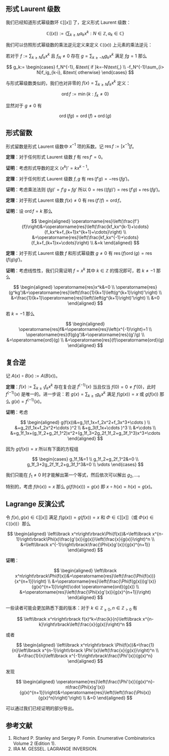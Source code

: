 ## 形式 Laurent 级数

我们已经知道形式幂级数环 $\mathbb{C}\left\lbrack\left\lbrack x\right\rbrack\right\rbrack$ 了，定义形式 Laurent 级数：

$$
\mathbb{C}\left(\left(x\right)\right):=\left\lbrace \sum_{k\geq N}a_kx^k : N\in\mathbb{Z},a_k\in \mathbb{C}\right\rbrace
$$

我们可以仿照形式幂级数的乘法逆元定义来定义 $\mathbb{C}\left(\left(x\right)\right)$ 上元素的乘法逆元：

若对于 $f:=\sum_{k\geq N}f_kx^k$ 且 $f_N\neq 0$ 存在 $g=\sum_{k\geq -N}g_kx^k$ 满足 $fg=1$ 那么

$$
g_k:=
\begin{cases}
f_N^{-1}, &\text{ if }k=-N\text{,} \\
-f_N^{-1}\sum_{i> N}f_ig_{k-i}, &\text{ otherwise}
\end{cases}
$$

与形式幂级数类似的，我们也对非零的 $f(x)=\sum_{k\geq N}f_kx^k$ 定义：

$$
\operatorname{ord} f:=\min\lbrace k:f_k\neq 0\rbrace
$$

显然对于 $g\neq 0$ 有

$$
\operatorname{ord} (fg)=\operatorname{ord}(f)+\operatorname{ord}(g)
$$

## 形式留数

形式留数是形式 Laurent 级数中 $x^{-1}$ 项的系数。记 $\operatorname{res} f:=\left\lbrack x^{-1}\right\rbrack f$。

**定理**：对于任何形式 Laurent 级数 $f$ 有 $\operatorname{res} f'=0$。

**证明**：考虑形式导数的定义 $\left(x^k\right)'=kx^{k-1}$。

**定理**：对于任何形式 Laurent 级数 $f,g$ 有 $\operatorname{res}(f'g)=-\operatorname{res}(fg')$。

**证明**：考虑乘法法则 $(fg)'=f'g+fg'$ 所以 $0=\operatorname{res}((fg)')=\operatorname{res}(f'g)+\operatorname{res}(fg')$。

**定理**：对于形式 Laurent 级数 $f(x)\neq 0$ 有 $\operatorname{res}(f'/f)=\operatorname{ord}f$。

**证明**：设 $\operatorname{ord}f=k$ 那么

$$
\begin{aligned}
\operatorname{res}\left(\frac{f'}{f}\right)&=\operatorname{res}\left(\frac{kf_kx^{k-1}+\cdots}{f_kx^k+f_{k+1}x^{k+1}+\cdots}\right) \\
&=\operatorname{res}\left(\frac{kf_kx^{-1}+\cdots}{f_k+f_{k+1}x+\cdots}\right) \\
&=k
\end{aligned}
$$

**定理**：对于形式 Laurent 级数 $f$ 和形式幂级数 $g\neq 0$ 有 $\operatorname{res}(f)\operatorname{ord}(g)=\operatorname{res}(f(g)g')$。

**证明**：考虑线性性，我们只需证明 $f=x^k$ 其中 $k\in\mathbb{Z}$ 的情况即可，若 $k\neq -1$ 那么

$$
\begin{aligned}
\operatorname{res}x^k&=0 \\
\operatorname{res}(g^kg')&=\operatorname{res}\left(\frac{1}{k+1}\left(g^{k+1}\right)'\right) \\
&=\frac{1}{k+1}\operatorname{res}\left(\left(g^{k+1}\right)'\right) \\
&=0
\end{aligned}
$$

若 $k=-1$ 那么

$$
\begin{aligned}
\operatorname{res}f&=\operatorname{res}\left(x^{-1}\right)=1 \\
\operatorname{res}(f(g)g')&=\operatorname{res}(g'/g) \\
&=\operatorname{ord}(g) \\
&=\operatorname{res}(f)\operatorname{ord}(g)
\end{aligned}
$$

## 复合逆

记 $A(x)\circ B(x):=A(B(x))$。

**定理**：$f(x):=\sum_{k\geq 1}f_kx^k$ 存在复合逆 $f^{\langle -1\rangle}(x)$ 当且仅当 $f(0)=0\neq f'(0)$，此时 $f^{\langle -1\rangle}(x)$ 是唯一的。进一步说：若 $g(x)=\sum_{k\geq 1}g_kx^k$ 满足 $f(g(x))=x$ 或 $g(f(x))$ 那么 $g(x)=f^{\langle -1\rangle}(x)$。

**证明**：考虑

$$
\begin{aligned}
g(f(x))&=g_1(f_1x+f_2x^2+f_3x^3+\cdots ) \\
&+g_2(f_1x+f_2x^2+\cdots )^2 \\
&+g_3(f_1x+\cdots )^3 \\
&+\cdots \\
&=g_1f_1x+(g_1f_2+g_2f_1^2)x^2+(g_1f_3+2g_2f_1f_2+g_3f_1^3)x^3+\cdots
\end{aligned}
$$

因为 $g(f(x))=x$ 所以有下面的方程组

$$
\begin{cases}
g_1f_1&=1 \\
g_1f_2+g_2f_1^2&=0 \\
g_1f_3+2g_2f_1f_2+g_3f_1^3&=0 \\
\vdots
\end{cases}
$$

我们只能在 $f_1\neq 0$ 时才能解出第一个等式，然后依次可以解出 $g_2,\dots$。

特别的，考虑 $f(h(x))=x$ 那么 $g(f(h(x)))=g(x)$ 即 $x\circ h(x)=h(x)=g(x)$。

## Lagrange 反演公式

令 $f(x),g(x)\in\mathbb{C}\left\lbrack\left\lbrack x\right\rbrack\right\rbrack$ 满足 $f(g(x))=g(f(x))=x$ 和 $\Phi \in\mathbb{C}\left\lbrack\left\lbrack x\right\rbrack\right\rbrack$（或 $\Phi(x)\in\mathbb{C}\left(\left(x\right)\right)$）那么

$$
\begin{aligned}
\left\lbrack x^n\right\rbrack\Phi(f(x))&=\left\lbrack x^{n-1}\right\rbrack\Phi(x)\frac{g'(x)}{g(x)}\left(\frac{x}{g(x)}\right)^n \\
&=\left\lbrack x^{-1}\right\rbrack\frac{\Phi(x)g'(x)}{g(x)^{n+1}}
\end{aligned}
$$

**证明**：

$$
\begin{aligned}
\left\lbrack x^n\right\rbrack\Phi(f(x))&=\operatorname{res}\left(\frac{\Phi(f(x))}{x^{n+1}}\right) \\
&=\operatorname{res}\left(\frac{\Phi(f(g(x)))g'(x)}{g(x)^{n+1}}\right)\cdot \operatorname{ord}(g(x)) \\
&=\operatorname{res}\left(\frac{\Phi(x)g'(x)}{g(x)^{n+1}}\right)
\end{aligned}
$$

一些读者可能会更加熟悉下面的版本：对于 $k\in\mathbb{Z}_{\geq 0},n\in\mathbb{Z}_{>0}$ 有

$$
\left\lbrack x^n\right\rbrack f(x)^k=\frac{k}{n}\left\lbrack x^{n-k}\right\rbrack\left(\frac{x}{g(x)}\right)^n
$$

或者

$$
\begin{aligned}
\left\lbrack x^n\right\rbrack \Phi(f(x))&=\frac{1}{n}\left\lbrack x^{n-1}\right\rbrack \Phi'(x)\left(\frac{x}{g(x)}\right)^n \\
&=\frac{1}{n}\left\lbrack x^{-1}\right\rbrack\frac{\Phi'(x)}{g(x)^n}
\end{aligned}
$$

发现

$$
\begin{aligned}
\operatorname{res}\left(\frac{\Phi'(x)}{g(x)^n}-n\frac{\Phi(x)g'(x)}{g(x)^{n+1}}\right)&=\operatorname{res}\left(\left(\frac{\Phi(x)}{g(x)^n}\right)'\right) \\
&=0
\end{aligned}
$$

可以通过我们已经证明的部分导出。

## 参考文献

1.  Richard P. Stanley and Sergey P. Fomin. Enumerative Combinatorics Volume 2 (Edition 1).
2.  IRA M. GESSEL. LAGRANGE INVERSION.
